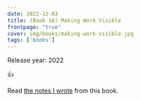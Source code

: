 ```yaml
---
date: 2022-12-03
title: (Book 16) Making Work Visible
frontpage: "true"
cover: img/books/making-work-visible.jpg
tags: ['books']
---
```


Release year: 2022

👍

Read [the notes I wrote](/books/making-work-visible.pdf) from this book.
